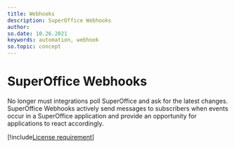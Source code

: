 ```yaml
---
title: Webhooks
description: SuperOffice Webhooks
author:
so.date: 10.26.2021
keywords: automation, webhook
so.topic: concept
---
```


# SuperOffice Webhooks

No longer must integrations poll SuperOffice and ask for the latest changes. SuperOffice Webhooks actively send messages to subscribers when events occur in a SuperOffice application and provide an opportunity for applications to react accordingly.

[!include[License requirement](../../../../common/includes/req-dev-tools.md)]
